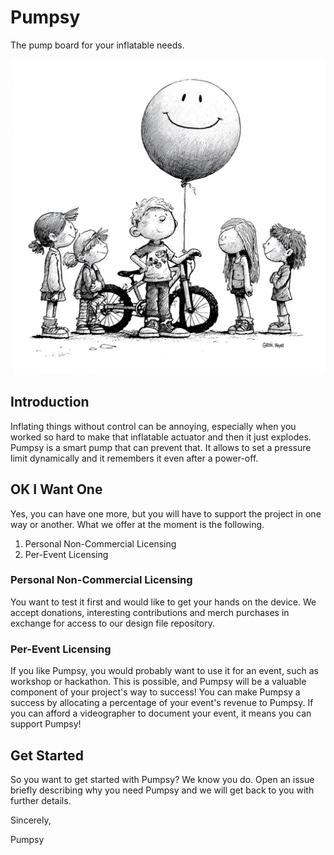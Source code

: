 # Pumpsy

The pump board for your inflatable needs. 

![Pumpsy Hero Image](website/media/pumpsy-hero.jpeg)

## Introduction

Inflating things without control can be annoying, especially when you worked so hard to make that inflatable actuator and then it just explodes. Pumpsy is a smart pump that can prevent that. It allows to set a pressure limit dynamically and it remembers it even after a power-off.

## OK I Want One

Yes, you can have one more, but you will have to support the project in one way or another. What we offer at the moment is the following.

1. Personal Non-Commercial Licensing
2. Per-Event Licensing

### Personal Non-Commercial Licensing

You want to test it first and would like to get your hands on the device. We accept donations, interesting contributions and merch purchases in exchange for access to our design file repository.

### Per-Event Licensing

If you like Pumpsy, you would probably want to use it for an event, such as workshop or hackathon. This is possible, and Pumpsy will be a valuable component of your project's way to success! You can make Pumpsy a success by allocating a percentage of your event's revenue to Pumpsy. If you can afford a videographer to document your event, it means you can support Pumpsy!

## Get Started

So you want to get started with Pumpsy? We know you do. Open an issue briefly describing why you need Pumpsy and we will get back to you with further details.

Sincerely,

Pumpsy
